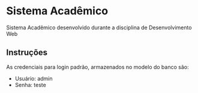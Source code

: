 # Sistema Acadêmico

Sistema Acadêmico desenvolvido durante a disciplina de Desenvolvimento Web

## Instruções

As credenciais para login padrão, armazenados no modelo do banco são:

- Usuário: admin
- Senha: teste